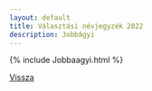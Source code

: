 ```yaml
---
layout: default
title: Választási névjegyzék 2022
description: Jobbágyi
---
```


{% include Jobbaagyi.html %}

[Vissza](./)